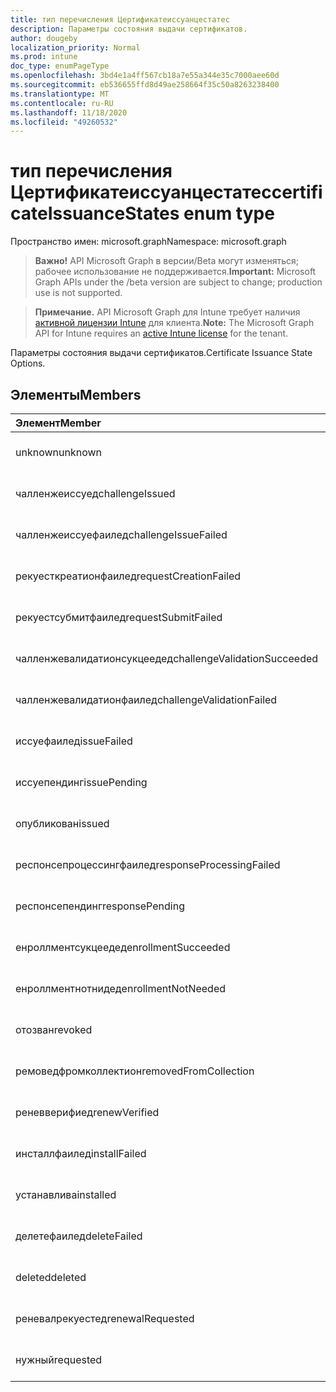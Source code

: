 ```yaml
---
title: тип перечисления Цертификатеиссуанцестатес
description: Параметры состояния выдачи сертификатов.
author: dougeby
localization_priority: Normal
ms.prod: intune
doc_type: enumPageType
ms.openlocfilehash: 3bd4e1a4ff567cb18a7e55a344e35c7000aee60d
ms.sourcegitcommit: eb536655ffd8d49ae258664f35c50a8263238400
ms.translationtype: MT
ms.contentlocale: ru-RU
ms.lasthandoff: 11/18/2020
ms.locfileid: "49260532"
---
```

# <a name="certificateissuancestates-enum-type"></a><span data-ttu-id="498eb-103">тип перечисления Цертификатеиссуанцестатес</span><span class="sxs-lookup"><span data-stu-id="498eb-103">certificateIssuanceStates enum type</span></span>

<span data-ttu-id="498eb-104">Пространство имен: microsoft.graph</span><span class="sxs-lookup"><span data-stu-id="498eb-104">Namespace: microsoft.graph</span></span>

> <span data-ttu-id="498eb-105">**Важно!** API Microsoft Graph в версии/Beta могут изменяться; рабочее использование не поддерживается.</span><span class="sxs-lookup"><span data-stu-id="498eb-105">**Important:** Microsoft Graph APIs under the /beta version are subject to change; production use is not supported.</span></span>

> <span data-ttu-id="498eb-106">**Примечание.** API Microsoft Graph для Intune требует наличия [активной лицензии Intune](https://go.microsoft.com/fwlink/?linkid=839381) для клиента.</span><span class="sxs-lookup"><span data-stu-id="498eb-106">**Note:** The Microsoft Graph API for Intune requires an [active Intune license](https://go.microsoft.com/fwlink/?linkid=839381) for the tenant.</span></span>

<span data-ttu-id="498eb-107">Параметры состояния выдачи сертификатов.</span><span class="sxs-lookup"><span data-stu-id="498eb-107">Certificate Issuance State Options.</span></span>

## <a name="members"></a><span data-ttu-id="498eb-108">Элементы</span><span class="sxs-lookup"><span data-stu-id="498eb-108">Members</span></span>
|<span data-ttu-id="498eb-109">Элемент</span><span class="sxs-lookup"><span data-stu-id="498eb-109">Member</span></span>|<span data-ttu-id="498eb-110">Значение</span><span class="sxs-lookup"><span data-stu-id="498eb-110">Value</span></span>|<span data-ttu-id="498eb-111">Описание</span><span class="sxs-lookup"><span data-stu-id="498eb-111">Description</span></span>|
|:---|:---|:---|
|<span data-ttu-id="498eb-112">unknown</span><span class="sxs-lookup"><span data-stu-id="498eb-112">unknown</span></span>|<span data-ttu-id="498eb-113">нуль</span><span class="sxs-lookup"><span data-stu-id="498eb-113">0</span></span>|<span data-ttu-id="498eb-114">Пока не задокументировано.</span><span class="sxs-lookup"><span data-stu-id="498eb-114">Not yet documented</span></span>|
|<span data-ttu-id="498eb-115">чалленжеиссуед</span><span class="sxs-lookup"><span data-stu-id="498eb-115">challengeIssued</span></span>|<span data-ttu-id="498eb-116">1,1</span><span class="sxs-lookup"><span data-stu-id="498eb-116">1</span></span>|<span data-ttu-id="498eb-117">Пока не задокументировано.</span><span class="sxs-lookup"><span data-stu-id="498eb-117">Not yet documented</span></span>|
|<span data-ttu-id="498eb-118">чалленжеиссуефаилед</span><span class="sxs-lookup"><span data-stu-id="498eb-118">challengeIssueFailed</span></span>|<span data-ttu-id="498eb-119">2</span><span class="sxs-lookup"><span data-stu-id="498eb-119">2</span></span>|<span data-ttu-id="498eb-120">Пока не задокументировано.</span><span class="sxs-lookup"><span data-stu-id="498eb-120">Not yet documented</span></span>|
|<span data-ttu-id="498eb-121">рекуесткреатионфаилед</span><span class="sxs-lookup"><span data-stu-id="498eb-121">requestCreationFailed</span></span>|<span data-ttu-id="498eb-122">4</span><span class="sxs-lookup"><span data-stu-id="498eb-122">3</span></span>|<span data-ttu-id="498eb-123">Пока не задокументировано.</span><span class="sxs-lookup"><span data-stu-id="498eb-123">Not yet documented</span></span>|
|<span data-ttu-id="498eb-124">рекуестсубмитфаилед</span><span class="sxs-lookup"><span data-stu-id="498eb-124">requestSubmitFailed</span></span>|<span data-ttu-id="498eb-125">4 </span><span class="sxs-lookup"><span data-stu-id="498eb-125">4</span></span>|<span data-ttu-id="498eb-126">Пока не задокументировано.</span><span class="sxs-lookup"><span data-stu-id="498eb-126">Not yet documented</span></span>|
|<span data-ttu-id="498eb-127">чалленжевалидатионсукцеедед</span><span class="sxs-lookup"><span data-stu-id="498eb-127">challengeValidationSucceeded</span></span>|<span data-ttu-id="498eb-128">5 </span><span class="sxs-lookup"><span data-stu-id="498eb-128">5</span></span>|<span data-ttu-id="498eb-129">Пока не задокументировано.</span><span class="sxs-lookup"><span data-stu-id="498eb-129">Not yet documented</span></span>|
|<span data-ttu-id="498eb-130">чалленжевалидатионфаилед</span><span class="sxs-lookup"><span data-stu-id="498eb-130">challengeValidationFailed</span></span>|<span data-ttu-id="498eb-131">6 </span><span class="sxs-lookup"><span data-stu-id="498eb-131">6</span></span>|<span data-ttu-id="498eb-132">Пока не задокументировано.</span><span class="sxs-lookup"><span data-stu-id="498eb-132">Not yet documented</span></span>|
|<span data-ttu-id="498eb-133">иссуефаилед</span><span class="sxs-lookup"><span data-stu-id="498eb-133">issueFailed</span></span>|<span data-ttu-id="498eb-134">7 </span><span class="sxs-lookup"><span data-stu-id="498eb-134">7</span></span>|<span data-ttu-id="498eb-135">Пока не задокументировано.</span><span class="sxs-lookup"><span data-stu-id="498eb-135">Not yet documented</span></span>|
|<span data-ttu-id="498eb-136">иссуепендинг</span><span class="sxs-lookup"><span data-stu-id="498eb-136">issuePending</span></span>|<span data-ttu-id="498eb-137">8 </span><span class="sxs-lookup"><span data-stu-id="498eb-137">8</span></span>|<span data-ttu-id="498eb-138">Пока не задокументировано.</span><span class="sxs-lookup"><span data-stu-id="498eb-138">Not yet documented</span></span>|
|<span data-ttu-id="498eb-139">опубликован</span><span class="sxs-lookup"><span data-stu-id="498eb-139">issued</span></span>|<span data-ttu-id="498eb-140">9 </span><span class="sxs-lookup"><span data-stu-id="498eb-140">9</span></span>|<span data-ttu-id="498eb-141">Пока не задокументировано.</span><span class="sxs-lookup"><span data-stu-id="498eb-141">Not yet documented</span></span>|
|<span data-ttu-id="498eb-142">респонсепроцессингфаилед</span><span class="sxs-lookup"><span data-stu-id="498eb-142">responseProcessingFailed</span></span>|<span data-ttu-id="498eb-143">10 </span><span class="sxs-lookup"><span data-stu-id="498eb-143">10</span></span>|<span data-ttu-id="498eb-144">Пока не задокументировано.</span><span class="sxs-lookup"><span data-stu-id="498eb-144">Not yet documented</span></span>|
|<span data-ttu-id="498eb-145">респонсепендинг</span><span class="sxs-lookup"><span data-stu-id="498eb-145">responsePending</span></span>|<span data-ttu-id="498eb-146">11 </span><span class="sxs-lookup"><span data-stu-id="498eb-146">11</span></span>|<span data-ttu-id="498eb-147">Пока не задокументировано.</span><span class="sxs-lookup"><span data-stu-id="498eb-147">Not yet documented</span></span>|
|<span data-ttu-id="498eb-148">енроллментсукцеедед</span><span class="sxs-lookup"><span data-stu-id="498eb-148">enrollmentSucceeded</span></span>|<span data-ttu-id="498eb-149">12 </span><span class="sxs-lookup"><span data-stu-id="498eb-149">12</span></span>|<span data-ttu-id="498eb-150">Пока не задокументировано.</span><span class="sxs-lookup"><span data-stu-id="498eb-150">Not yet documented</span></span>|
|<span data-ttu-id="498eb-151">енроллментнотнидед</span><span class="sxs-lookup"><span data-stu-id="498eb-151">enrollmentNotNeeded</span></span>|<span data-ttu-id="498eb-152">13 </span><span class="sxs-lookup"><span data-stu-id="498eb-152">13</span></span>|<span data-ttu-id="498eb-153">Пока не задокументировано.</span><span class="sxs-lookup"><span data-stu-id="498eb-153">Not yet documented</span></span>|
|<span data-ttu-id="498eb-154">отозван</span><span class="sxs-lookup"><span data-stu-id="498eb-154">revoked</span></span>|<span data-ttu-id="498eb-155">14 </span><span class="sxs-lookup"><span data-stu-id="498eb-155">14</span></span>|<span data-ttu-id="498eb-156">Пока не задокументировано.</span><span class="sxs-lookup"><span data-stu-id="498eb-156">Not yet documented</span></span>|
|<span data-ttu-id="498eb-157">ремоведфромколлектион</span><span class="sxs-lookup"><span data-stu-id="498eb-157">removedFromCollection</span></span>|<span data-ttu-id="498eb-158">15 </span><span class="sxs-lookup"><span data-stu-id="498eb-158">15</span></span>|<span data-ttu-id="498eb-159">Пока не задокументировано.</span><span class="sxs-lookup"><span data-stu-id="498eb-159">Not yet documented</span></span>|
|<span data-ttu-id="498eb-160">реневверифиед</span><span class="sxs-lookup"><span data-stu-id="498eb-160">renewVerified</span></span>|<span data-ttu-id="498eb-161">16 </span><span class="sxs-lookup"><span data-stu-id="498eb-161">16</span></span>|<span data-ttu-id="498eb-162">Пока не задокументировано.</span><span class="sxs-lookup"><span data-stu-id="498eb-162">Not yet documented</span></span>|
|<span data-ttu-id="498eb-163">инсталлфаилед</span><span class="sxs-lookup"><span data-stu-id="498eb-163">installFailed</span></span>|<span data-ttu-id="498eb-164">17 </span><span class="sxs-lookup"><span data-stu-id="498eb-164">17</span></span>|<span data-ttu-id="498eb-165">Пока не задокументировано.</span><span class="sxs-lookup"><span data-stu-id="498eb-165">Not yet documented</span></span>|
|<span data-ttu-id="498eb-166">устанавлива</span><span class="sxs-lookup"><span data-stu-id="498eb-166">installed</span></span>|<span data-ttu-id="498eb-167">18 </span><span class="sxs-lookup"><span data-stu-id="498eb-167">18</span></span>|<span data-ttu-id="498eb-168">Пока не задокументировано.</span><span class="sxs-lookup"><span data-stu-id="498eb-168">Not yet documented</span></span>|
|<span data-ttu-id="498eb-169">делетефаилед</span><span class="sxs-lookup"><span data-stu-id="498eb-169">deleteFailed</span></span>|<span data-ttu-id="498eb-170">19</span><span class="sxs-lookup"><span data-stu-id="498eb-170">19</span></span>|<span data-ttu-id="498eb-171">Пока не задокументировано.</span><span class="sxs-lookup"><span data-stu-id="498eb-171">Not yet documented</span></span>|
|<span data-ttu-id="498eb-172">deleted</span><span class="sxs-lookup"><span data-stu-id="498eb-172">deleted</span></span>|<span data-ttu-id="498eb-173">двадцать</span><span class="sxs-lookup"><span data-stu-id="498eb-173">20</span></span>|<span data-ttu-id="498eb-174">Пока не задокументировано.</span><span class="sxs-lookup"><span data-stu-id="498eb-174">Not yet documented</span></span>|
|<span data-ttu-id="498eb-175">реневалрекуестед</span><span class="sxs-lookup"><span data-stu-id="498eb-175">renewalRequested</span></span>|<span data-ttu-id="498eb-176">21</span><span class="sxs-lookup"><span data-stu-id="498eb-176">21</span></span>|<span data-ttu-id="498eb-177">Пока не задокументировано.</span><span class="sxs-lookup"><span data-stu-id="498eb-177">Not yet documented</span></span>|
|<span data-ttu-id="498eb-178">нужный</span><span class="sxs-lookup"><span data-stu-id="498eb-178">requested</span></span>|<span data-ttu-id="498eb-179">22</span><span class="sxs-lookup"><span data-stu-id="498eb-179">22</span></span>|<span data-ttu-id="498eb-180">Пока не задокументировано.</span><span class="sxs-lookup"><span data-stu-id="498eb-180">Not yet documented</span></span>|




